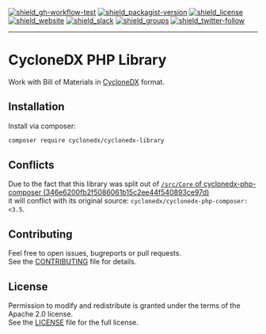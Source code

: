 [![shield_gh-workflow-test]][link_gh-workflow-test]
[![shield_packagist-version]][link_packagist]
[![shield_license]][license_file]  
[![shield_website]][link_website]
[![shield_slack]][link_slack]
[![shield_groups]][link_discussion]
[![shield_twitter-follow]][link_twitter]

----

# CycloneDX PHP Library

Work with Bill of Materials in [CycloneDX](https://cyclonedx.org/) format.

## Installation

Install via composer:

```bash
composer require cyclonedx/cyclonedx-library
```

## Conflicts

Due to the fact that this library was split out of [`/src/Core` of cyclonedx-php-composer (346e6200fb2f5086061b15c2ee44f540893ce97d)](https://github.com/CycloneDX/cyclonedx-php-composer/tree/346e6200fb2f5086061b15c2ee44f540893ce97d/src/Core)  
it will conflict with its original source: `cyclonedx/cyclonedx-php-composer:<3.5`.

## Contributing

Feel free to open issues, bugreports or pull requests.  
See the [CONTRIBUTING][contributing_file] file for details.

## License

Permission to modify and redistribute is granted under the terms of the Apache 2.0 license.  
See the [LICENSE][license_file] file for the full license.

[license_file]: https://github.com/CycloneDX/cyclonedx-php-library/blob/master/LICENSE
[contributing_file]: https://github.com/CycloneDX/cyclonedx-php-library/blob/master/CONTRIBUTING.md

[shield_gh-workflow-test]: https://img.shields.io/github/workflow/status/CycloneDX/cyclonedx-php-library/PHP%20CI/master?logo=GitHub&logoColor=white "build"
[shield_packagist-version]: https://img.shields.io/packagist/v/cyclonedx/cyclonedx-library?logo=&logoColor=white "packagist"
[shield_license]: https://img.shields.io/github/license/CycloneDX/cyclonedx-php-library "license"
[shield_website]: https://img.shields.io/badge/https://-cyclonedx.org-blue.svg "homepage"
[shield_slack]: https://img.shields.io/badge/slack-join-blue?logo=Slack&logoColor=white "slack join"
[shield_groups]: https://img.shields.io/badge/discussion-groups.io-blue.svg "groups discussion"
[shield_twitter-follow]: https://img.shields.io/badge/Twitter-follow-blue?logo=Twitter&logoColor=white "twitter follow"
[link_gh-workflow-test]: https://github.com/CycloneDX/cyclonedx-php-library/actions/workflows/php.yml?query=branch%3Amaster
[link_packagist]: https://packagist.org/packages/cyclonedx/cyclonedx-library
[link_website]: https://cyclonedx.org/
[link_slack]: https://cyclonedx.org/slack/invite
[link_discussion]: https://groups.io/g/CycloneDX
[link_twitter]: https://twitter.com/CycloneDX_Spec
